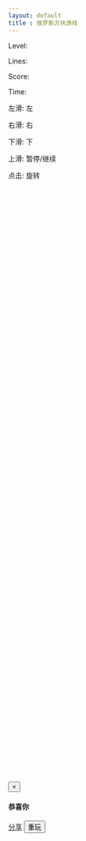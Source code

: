 ```yaml
---
layout: default
title : 俄罗斯方块游戏
---
```


<link rel="stylesheet" href="./tetris.css" type="text/css" />
<div id="tetris">
    <div id="info">
        <div id="next_shape"></div>
        <p id="level">
            Level: <span></span>
        </p>
        <p id="lines">
            Lines: <span></span>
        </p>
        <p id="score">
            Score: <span></span>
        </p>
        <p id="time">
            Time: <span></span>
        </p>
        <p id="help">
            左滑: <span>左</span>
        </p>
        <p id="help">
            右滑: <span>右</span>
        </p>
        <p id="help">
            下滑: <span>下</span>
        </p>
        <p id="help">
            上滑: <span>暂停/继续</span>
        </p>
        <p id="help">
            点击: <span>旋转</span>
        </p>
    </div>
    <div id="canvas"></div>
</div>
<div class="right-ad">
<!-- 300 x 600 -->
<ins class="adsbygoogle"
     style="display:inline-block;width:300px;height:600px"
     data-ad-client="ca-pub-2326969899478823"
     data-ad-slot="1758482399"></ins>
<script>
(adsbygoogle = window.adsbygoogle || []).push({});
</script>
</div>
<div class="left-ad">
<!-- 300 x 600 -->
<ins class="adsbygoogle"
     style="display:inline-block;width:300px;height:600px"
     data-ad-client="ca-pub-2326969899478823"
     data-ad-slot="1758482399"></ins>
<script>
(adsbygoogle = window.adsbygoogle || []).push({});
</script>
</div>
<script src="./tetris.js"></script>

<div class="modal fade" id="myModal" tabindex="-1" role="dialog" aria-labelledby="myModalLabel" aria-hidden="true">
    <div class="modal-dialog">
    <div class="modal-content">
    <div class="modal-header">
    <button type="button" class="close" data-dismiss="modal" aria-hidden="true">×</button>
    <h4 class="modal-title">
    <strong>恭喜你</strong>
    </h4>
    </div>
    <div class="modal-body">
    <p></p>
    </div>
    <div class="modal-footer">
        <a href="" class="btn btn-success"  id="game-fenxiang" target="_blank" >分享</a>
		<button type="button" class="btn btn-danger " data-dismiss="modal">重玩</button>
		</div>
    </div>
    </div>
</div>

<script>
var isWeiXin = false;
var shareUrl;
var title;
function showMessage(score, cb) {
    var $message = $("#myModal");
    var bodyText, url;
    
    shareUrl = "http://github.tiankonguse.com/project/tetris/";
    title = "俄罗斯方块我轻松达到"+score+"分，你能打败我吗？快来挑战我吧？";
    
    if(typeof WeixinJSBridge == 'undefined'){
        
        bodyText = "恭喜你，获得了" + score + "高分，微博分享给好友？";
        var url = "http://v.t.sina.com.cn/share/share.php?url="+encodeURI(shareUrl)+"&title="+encodeURI(title)+"&appkey=2924220432 &searchPic=false";
        $("#game-fenxiang").attr("href", url);
    }else{
        isWeiXin = true;
        bodyText = "恭喜你，获得了" + score + "高分，朋友圈分享给好友？";
        
    }
    $message.find(".modal-body>p").text(bodyText);
    $message.modal("show");
    if (cb) {
		$message.on("hidden.bs.modal", cb);
    }
}
$("#game-fenxiang").click(function(){
    if(isWeiXin){
         WeixinJSBridge.invoke('shareTimeline', {
            'img_url': '', 
            'link': shareUrl,
            'desc': title,
            'title': "经典小游戏 俄罗斯方块"
        });
    }
    return true;
});
</script>